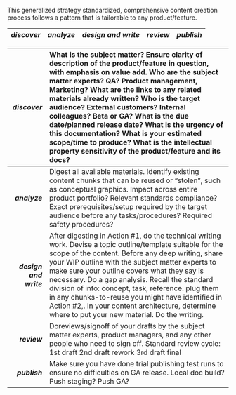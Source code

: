 This generalized strategy standardized, comprehensive content creation process follows a pattern that is tailorable to any product/feature.

| *discover*   | *analyze* | *design and write* | *review* | *publish* |
| :---: | :---: | :---: | :---: | :---: |

| *discover*  | What is the subject matter?  Ensure clarity of description of the product/feature in question, with emphasis on value add. Who are the subject matter experts? QA? Product management, Marketing? What are the links to any related materials already written?  Who is the target audience? External customers? Internal colleagues? Beta or GA? What is the due date/planned release date? What is the urgency of this documentation?  What is your estimated scope/time to produce? What is the intellectual property sensitivity of the product/feature and its docs?  |
| ----: | :---- |
| ***analyze*** | Digest all available materials. Identify existing content chunks that can be reused or “stolen”, such as conceptual graphics. Impact across entire product portfolio? Relevant standards compliance? Exact prerequisites/setup required by the target audience before any tasks/procedures? Required safety procedures? |
| ***design and write*** | After digesting in Action \#1, do the technical writing work. Devise a topic outline/template suitable for the scope of the content. Before any deep writing, share your WIP outline with the subject matter experts to make sure your outline covers what they say is necessary. Do a gap analysis. Recall the standard division of info: concept, task, reference.  plug them in any chunks-to-reuse you might have identified in Action \#2,. In your content architecture, determine where to put your new material. Do the writing. |
| ***review***   |    Doreviews/signoff of your drafts by the subject matter experts, product managers, and any other people who need to sign off. Standard review cycle: 1st draft 2nd draft rework 3rd draft final |
| ***publish***  | Make sure you have done trial publishing test runs to ensure no difficulties on GA release. Local doc build? Push staging? Push GA? |

